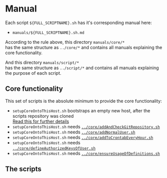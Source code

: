 Manual
======

Each script `${FULL_SCRIPTNAME}.sh` has it's corresponding manual here:
 - `manuals/${FULL_SCRIPTNAME}.sh.md`

According to the rule above, this directory `manuals/core/*`  
has the same structure as `../core/*` and contains all manuals explaining the core functionality.

And this directory `manuals/script/*`  
has the same structure as `../script/*` and contains all manuals explaining the purpose of each script.



Core functionality
------------------

This set of scripts is the absolute minimum to provide the core functionality:
 - `setupCoreOntoThisHost.sh` bootstraps an empty new host, after the scripts repository was cloned  
   [Read this for further details](./setupCoreOntoThisHost.sh.md)
 - `setupCoreOntoThisHost.sh` needs [`../core/addAndCheckGitRepository.sh`](./core/addAndCheckGitRepository.sh.md)
 - `setupCoreOntoThisHost.sh` needs [`../core/addNormalUser.sh`](./core/addNormalUser.sh.md)
 - `setupCoreOntoThisHost.sh` needs [`../core/addToCrontabEveryHour.sh`](./core/addToCrontabEveryHour.sh.md)
 - `setupCoreOntoThisHost.sh` needs [`../core/defineAuthorizedKeysOfUser.sh`](./core/defineAuthorizedKeysOfUser.sh.md)
 - `setupCoreOntoThisHost.sh` needs [`../core/ensureUsageOfDefinitions.sh`](./core/ensureUsageOfDefinitions.sh.md)



The scripts
-----------
